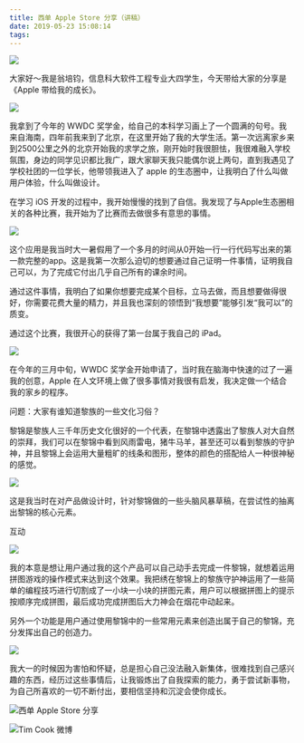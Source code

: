 ```yaml
---
title: 西单 Apple Store 分享（讲稿）
date: 2019-05-23 15:08:14
tags:
---
```

![](https://i.loli.net/2019/05/29/5ceea15c7b94355446.png)

大家好～我是翁培钧，信息科大软件工程专业大四学生，今天带给大家的分享是《Apple 带给我的成长》。


![](https://i.loli.net/2019/05/29/5ceea18a512b861237.png)

我拿到了今年的 WWDC 奖学金，给自己的本科学习画上了一个圆满的句号。我来自海南，四年前我来到了北京，在这里开始了我的大学生活。第一次远离家乡来到2500公里之外的北京开始我的求学之旅，刚开始时我很胆怯，我很难融入学校氛围，身边的同学见识都比我广，跟大家聊天我只能偶尔说上两句，直到我遇见了学校社团的一位学长，他带领我进入了 apple 的生态圈中，让我明白了什么叫做用户体验，什么叫做设计。

在学习 iOS 开发的过程中，我开始慢慢的找到了自信。我发现了与Apple生态圈相关的各种比赛，我开始为了比赛而去做很多有意思的事情。


![](https://i.loli.net/2019/05/29/5ceea1b92372262198.png)

这个应用是我当时大一暑假用了一个多月的时间从0开始一行一行代码写出来的第一款完整的app。这是我第一次那么迫切的想要通过自己证明一件事情，证明我自己可以，为了完成它付出几乎自己所有的课余时间。

通过这件事情，我明白了如果你想要完成某个目标，立马去做，而且想要做得很好，你需要花费大量的精力，并且我也深刻的领悟到“我想要”能够引发“我可以”的质变。

通过这个比赛，我很开心的获得了第一台属于我自己的 iPad。


![](https://i.loli.net/2019/05/29/5ceea1ebc0c3381343.png)

在今年的三月中旬，WWDC 奖学金开始申请了，当时我在脑海中快速的过了一遍我的创意，Apple 在⼈文环境上做了很多事情对我很有启发，我决定做一个结合我的家乡的程序。

问题：大家有谁知道黎族的一些文化习俗？

黎锦是黎族人三千年历史文化很好的一个代表，在黎锦中透露出了黎族人对大自然的崇拜，我们可以在黎锦中看到风雨雷电，猪牛马羊，甚至还可以看到黎族的守护神，并且黎锦上会运用大量粗旷的线条和图形，整体的颜色的搭配给人一种很神秘的感觉。


![](https://i.loli.net/2019/05/29/5ceea22b10ac849336.png)

这是我当时在对产品做设计时，针对黎锦做的一些头脑风暴草稿，在尝试性的抽离出黎锦的核心元素。


互动


![](https://i.loli.net/2019/05/29/5ceea2af2c73496240.png)

我的本意是想让用户通过我的这个产品可以自己动手去完成一件黎锦，就想着运用拼图游戏的操作模式来达到这个效果。我把绣在黎锦上的黎族守护神运用了一些简单的编程技巧进行切割成了一小块一小块的拼图元素，用户可以根据拼图上的提示按顺序完成拼图，最后成功完成拼图后大力神会在烟花中动起来。

另外一个功能是用户通过使用黎锦中的一些常用元素来创造出属于自己的黎锦，充分发挥出自己的创造力。


![](https://i.loli.net/2019/05/29/5ceea2d10c3d692103.png)

我大一的时候因为害怕和怀疑，总是担心自己没法融入新集体，很难找到自己感兴趣的东西，经历过这些事情后，让我锻炼出了自我探索的能力，勇于尝试新事物，为自己所喜欢的一切不断付出，要相信坚持和沉淀会使你成长。

![西单 Apple Store 分享](https://i.loli.net/2019/06/24/5d105ca4765a687691.jpg)

![Tim Cook 微博](https://i.loli.net/2019/06/24/5d105dadbd2c744617.png)